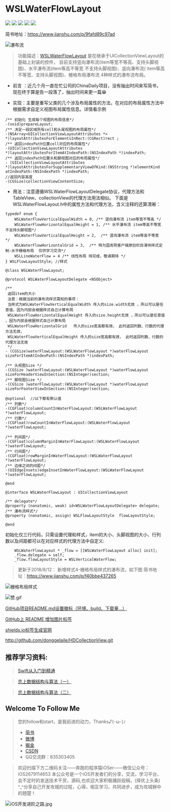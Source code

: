 # WSLWaterFlowLayout

![](https://img.shields.io/badge/license-MIT%20-green.svg)
![](https://img.shields.io/badge/pod-v1.0.1%20-blue.svg)
![](https://img.shields.io/badge/platform-iOS-orange.svg)
![](https://img.shields.io/badge/support-iOS8%2B-brightgreen.svg)
![](https://img.shields.io/badge/build-passing-green.svg)

简书地址：https://www.jianshu.com/p/9fafd89c97ad

![瀑布流](https://upload-images.jianshu.io/upload_images/1708447-8f235c82675a23c4.gif?imageMogr2/auto-orient/strip)

>功能描述：[WSLWaterFlowLayout]() 是在继承于UICollectionViewLayout的基础上封装的控件， 目前支持竖向瀑布流(item等宽不等高、支持头脚视图)、水平瀑布流(item等高不等宽 不支持头脚视图)、竖向瀑布流( item等高不等宽、支持头脚视图)、栅格布局瀑布流 4种样式的瀑布流布局。

* 前言 ：近几个月一直在忙公司的ChinaDaily项目，没有抽出时间来写简书，现在终于算是告一段落了，抽出时间来更一篇😁

* 实现：主要是重写父类的几个涉及布局属性的方法，在对应的布局属性方法中根据需求自定义视图布局属性信息。详情看示例

```
/** 初始化 生成每个视图的布局信息*/
-(void)prepareLayout;
/** 决定一段区域所有cell和头尾视图的布局属性*/
-(NSArray<UICollectionViewLayoutAttributes *> *)layoutAttributesForElementsInRect:(CGRect)rect ;
/** 返回indexPath位置cell对应的布局属性*/
-(UICollectionViewLayoutAttributes *)layoutAttributesForItemAtIndexPath:(NSIndexPath *)indexPath;
/** 返回indexPath位置头和脚视图对应的布局属性*/
- (UICollectionViewLayoutAttributes *)layoutAttributesForSupplementaryViewOfKind:(NSString *)elementKind atIndexPath:(NSIndexPath *)indexPath;
//返回内容高度
-(CGSize)collectionViewContentSize;
```

* 用法：注意遵循WSLWaterFlowLayoutDelegate协议，代理方法和TableView、collectionView的代理方法用法相似。
下面是WSLWaterFlowLayout.h中的属性方法和代理方法，含义注释的还算清晰：
```
typedef enum {
    WSLWaterFlowVerticalEqualWidth = 0, /** 竖向瀑布流 item等宽不等高 */
    WSLWaterFlowHorizontalEqualHeight = 1, /** 水平瀑布流 item等高不等宽 不支持头脚视图*/
    WSLWaterFlowVerticalEqualHeight = 2,  /** 竖向瀑布流 item等高不等宽 */
    WSLWaterFlowHorizontalGrid = 3,  /** 特为国务院客户端原创栏目滑块样式定制-水平栅格布局  仅供学习交流*/
    WSLLineWaterFlow = 4 /** 线性布局 待完成，敬请期待 */
} WSLFlowLayoutStyle; //样式

@class WSLWaterFlowLayout;

@protocol WSLWaterFlowLayoutDelegate <NSObject>

/**
 返回item的大小
 注意：根据当前的瀑布流样式需知的事项：
 当样式为WSLWaterFlowVerticalEqualWidth 传入的size.width无效 ，所以可以是任意值，因为内部会根据样式自己计算布局
 WSLWaterFlowHorizontalEqualHeight 传入的size.height无效 ，所以可以是任意值 ，因为内部会根据样式自己计算布局
 WSLWaterFlowHorizontalGrid   传入的size宽高都有效， 此时返回列数、行数的代理方法无效，
 WSLWaterFlowVerticalEqualHeight 传入的size宽高都有效， 此时返回列数、行数的代理方法无效
 */
- (CGSize)waterFlowLayout:(WSLWaterFlowLayout *)waterFlowLayout sizeForItemAtIndexPath:(NSIndexPath *)indexPath;

/** 头视图Size */
-(CGSize )waterFlowLayout:(WSLWaterFlowLayout *)waterFlowLayout sizeForHeaderViewInSection:(NSInteger)section;
/** 脚视图Size */
-(CGSize )waterFlowLayout:(WSLWaterFlowLayout *)waterFlowLayout sizeForFooterViewInSection:(NSInteger)section;

@optional  //以下都有默认值
/** 列数*/
-(CGFloat)columnCountInWaterFlowLayout:(WSLWaterFlowLayout *)waterFlowLayout;
/** 行数*/
-(CGFloat)rowCountInWaterFlowLayout:(WSLWaterFlowLayout *)waterFlowLayout;

/** 列间距*/
-(CGFloat)columnMarginInWaterFlowLayout:(WSLWaterFlowLayout *)waterFlowLayout;
/** 行间距*/
-(CGFloat)rowMarginInWaterFlowLayout:(WSLWaterFlowLayout *)waterFlowLayout;
/** 边缘之间的间距*/
-(UIEdgeInsets)edgeInsetInWaterFlowLayout:(WSLWaterFlowLayout *)waterFlowLayout;

@end

@interface WSLWaterFlowLayout : UICollectionViewLayout

/** delegate*/
@property (nonatomic, weak) id<WSLWaterFlowLayoutDelegate> delegate;
/** 瀑布流样式*/
@property (nonatomic, assign) WSLFlowLayoutStyle  flowLayoutStyle;

@end
```
 初始化仅三行代码，只需设置代理和样式，item的大小、头脚视图的大小、行列数以及间距都可以在对应样式的代理方法中自定义:
```
    WSLWaterFlowLayout * _flow = [[WSLWaterFlowLayout alloc] init];
    _flow.delegate = self;
    _flow.flowLayoutStyle = WSLVerticalWaterFlow;
```
>更新于2018/8/12：   新增样式4-栅格布局样式的瀑布流，如下图
简书地址：https://www.jianshu.com/p/f40bbe437265



![栅格布局样式](https://upload-images.jianshu.io/upload_images/1708447-baecc8e82b7c2eae.gif?imageMogr2/auto-orient/strip)

![赞.gif](http://upload-images.jianshu.io/upload_images/1708447-ce06388c244874ce.gif?imageMogr2/auto-orient/strip%7CimageView2/2/w/1240)

[GitHub项目README.md设置徽标（环境、build、下载量...）](https://blog.csdn.net/chenbetter1996/article/details/85099176)

[GitHub上 README 增加图片标签](https://blog.csdn.net/yangbodong22011/article/details/51791085)

[shields.io标签生成官网](https://shields.io/category/build)

http://github.com/donggelaile/HDCollectionView.git


## 推荐学习资料:

> [Swift从入门到精通](https://ke.qq.com/course/392094?saleToken=1693443&from=pclink)

> [恋上数据结构与算法（一）](https://ke.qq.com/course/385223?saleToken=1887678&from=pclink)

> [恋上数据结构与算法（二）](https://ke.qq.com/course/421398?saleToken=1887679&from=pclink)

## Welcome To Follow Me

>  您的follow和start，是我前进的动力，Thanks♪(･ω･)ﾉ
> * [简书](https://www.jianshu.com/u/e15d1f644bea)
> * [微博](https://weibo.com/5732733120/profile?rightmod=1&wvr=6&mod=personinfo&is_all=1)
> * [掘金](https://juejin.im/user/5c00d97b6fb9a049fb436288)
> * [CSDN](https://blog.csdn.net/wsl2ls)
> * QQ交流群：835303405

> 欢迎扫描下方二维码关注——奔跑的程序猿iOSer——微信公众号：iOS2679114653 本公众号是一个iOS开发者们的分享，交流，学习平台，会不定时的发送技术干货，源码,也欢迎大家积极踊跃投稿，(择优上头条) ^_^分享自己开发攻城的过程，心得，相互学习，共同进步，成为攻城狮中的翘楚！

![iOS开发进阶之路.jpg](http://upload-images.jianshu.io/upload_images/1708447-c2471528cadd7c86.jpg?imageMogr2/auto-orient/strip%7CimageView2/2/w/1240)
